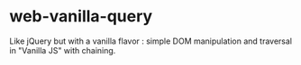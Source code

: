 # web-vanilla-query
Like jQuery but with a vanilla flavor : simple DOM manipulation and traversal in "Vanilla JS" with chaining.
